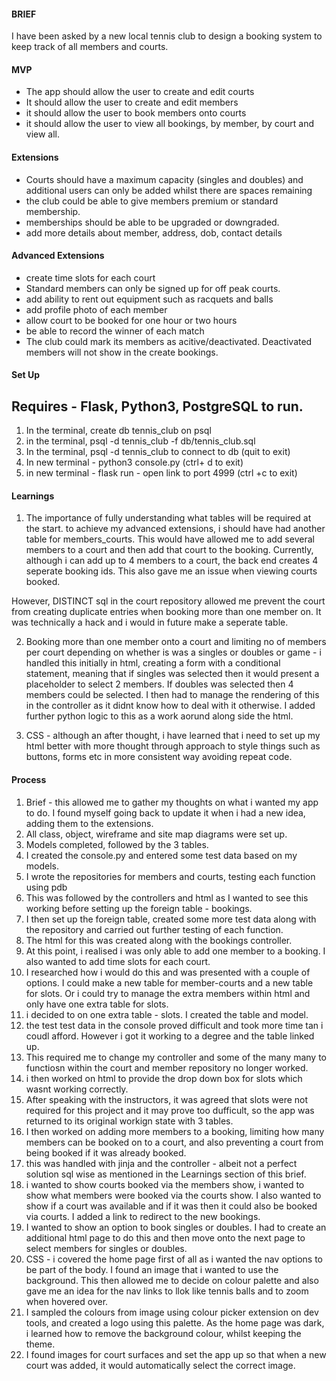 #### BRIEF

I have been asked by a new local tennis club to design a booking system to keep track of all members and courts.


#### MVP

* The app should allow the user to create and edit courts
* It should allow the user to create and edit members
* it should allow the user to book members onto courts
* it should allow the user to view all bookings, by member, by court and view all.

#### Extensions
 
 * Courts should have a maximum capacity (singles and doubles) and additional users    can only be added whilst there are spaces remaining
 * the club could be able to give members premium or standard membership. 
 * memberships should be able to be upgraded or downgraded.
 * add more details about member, address, dob, contact details

#### Advanced Extensions
* create time slots for each court
* Standard members can only be signed up for off peak courts. 
* add ability to rent out equipment such as racquets and balls 
* add profile photo of each member
* allow court to be booked for one hour or two hours
* be able to record the winner of each match
* The club could mark its members as acitive/deactivated. Deactivated members will not show in the create bookings.

#### Set Up

## Requires - Flask, Python3, PostgreSQL to run.

1. In the terminal, create db tennis_club on psql
2. in the terminal, psql -d tennis_club -f db/tennis_club.sql
3. In the terminal, psql -d tennis_club to connect to db   (quit to exit)
3. In new terminal - python3 console.py   (ctrl+ d to exit)
4. in new terminal - flask run - open link to port 4999  (ctrl +c to exit)




#### Learnings
 
1. The importance of fully understanding what tables will be required at the start.
to achieve my advanced extensions, i should have had another table for members_courts. This would have allowed me to add several members to a court and then add that court to the booking. Currently, although i can add up to 4 members to a court, the back end creates 4 seperate booking ids. This also gave me an issue when viewing courts booked.

However, DISTINCT sql in the court repository allowed me prevent the court from creating duplicate entries when booking more than one member on. It was technically a hack and i would in future make a seperate table.

2. Booking more than one member onto a court and limiting no of members per court depending on whether is was a singles or doubles or game - i handled this initially in html, creating a form with a conditional statement, meaning that if singles was selected then it would present a placeholder to select 2 members. If doubles was selected then 4 members could be selected. I then had to manage the rendering of this in the controller as it didnt know how to deal with it otherwise. I added further python logic to this as a work aorund along side the html.

3. CSS - although an after thought, i have learned that i need to set up my html better with more thought through approach to style things such as buttons, forms etc in more consistent way avoiding repeat code.



#### Process

1. Brief - this allowed me to gather my thoughts on what i wanted my app to do. I found myself going back to update it when i had a new idea, adding them to the extensions.
2. All class, object, wireframe and site map diagrams were set up.
3. Models completed, followed by the  3 tables.
4. I created the console.py and entered some test data based on my models.
5. I wrote the repositories for members and courts, testing each function using pdb
6. This was followed by the controllers and html as I wanted to see this working before setting up the foreign table - bookings.
7. I then set up the foreign table, created some more test data along with the repository and carried out further testing of each function.
8. The html for this was created along with the bookings controller.
9. At this point, i realised i was only able to add one member to a booking. I also wanted to add time slots for each court.
10. I researched how i would do this and was presented with a couple of options. I could make a new table for member-courts and a new table for slots. Or i could try to manage the extra members within html and only have one extra table for slots. 
11. i decided to on one extra table - slots. I created the table and model.
12. the test test data in the console proved difficult and took more time tan i coudl afford. However i got it working to a degree and the table linked up. 
13. This required me to change my controller and some of the many many to functiosn within the court and member repository no longer worked.
13. i then worked on html to provide the drop down box for slots which wasnt working correctly.
14. After speaking with the instructors, it was agreed that slots were not required for this project and it may prove too dufficult, so the app was returned to its original workign state with 3 tables.
15. I then worked on adding more members to a booking, limiting how many members can be booked on to a court, and also preventing a court from being booked if it was already booked.
16. this was handled with jinja and the controller - albeit not a perfect solution sql wise as mentioned in the Learnings section of this brief.
17. i wanted to show courts booked via the members show, i wanted to show what members were booked via the courts show. I also wanted to show if a court was available and if it was then it could also be booked via courts. I added a link to redirect to the new bookings. 
18. I wanted to show an option to book singles or doubles. I had to create an additional html page to do this and then move onto the next page to select members for singles or doubles.
19. CSS - i covered the home page first of all as i wanted the nav options to be part of the body. I found an image that i wanted to use the background. This then allowed me to decide on colour palette and also gave me an idea for the nav links to llok like tennis balls and to zoom when hovered over. 
20. I sampled the colours from image using colour picker extension on dev tools, and created a logo using this palette. As the home page was dark, i learned how to remove the background colour, whilst keeping the theme.
21. I found images for court surfaces and set the app up so that when a new court was added, it would automatically select the correct image.








